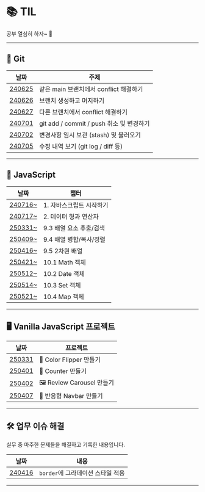 # 📚 TIL

공부 열심히 하자~ 💪

---

## 📖 Git

| 날짜                      | 주제                                     |
| ------------------------- | ---------------------------------------- |
| [240625](./Git/240625.md) | 같은 main 브랜치에서 conflict 해결하기   |
| [240626](./Git/240626.md) | 브랜치 생성하고 머지하기                 |
| [240627](./Git/240627.md) | 다른 브랜치에서 conflict 해결하기        |
| [240701](./Git/240701.md) | git add / commit / push 취소 및 변경하기 |
| [240702](./Git/240702.md) | 변경사항 임시 보관 (stash) 및 불러오기   |
| [240705](./Git/240705.md) | 수정 내역 보기 (git log / diff 등)       |

---

## 📖 JavaScript

| 날짜                                    | 챕터                     |
| --------------------------------------- | ------------------------ |
| [240716~](./JavaScript/chapter_1.md)    | 1. 자바스크립트 시작하기 |
| [240717~](./JavaScript/chapter_2.md)    | 2. 데이터 형과 연산자    |
| [250331~](./JavaScript/chapter_9-3.md)  | 9.3 배열 요소 추출/검색  |
| [250409~](./JavaScript/chapter_9-4.md)  | 9.4 배열 병합/복사/정렬  |
| [250416~](./JavaScript/chapter_9-5.md)  | 9.5 2차원 배열           |
| [250421~](./JavaScript/chapter_10-1.md) | 10.1 Math 객체           |
| [250512~](./JavaScript/chapter_10-2.md) | 10.2 Date 객체           |
| [250514~](./JavaScript/chapter_10-3.md) | 10.3 Set 객체            |
| [250521~](./JavaScript/chapter_10-4.md) | 10.4 Map 객체            |

---

## 🖥️ Vanilla JavaScript 프로젝트

| 날짜                                                                             | 프로젝트                  |
| -------------------------------------------------------------------------------- | ------------------------- |
| [250331](https://2mini2mini.github.io/TIL/Vanilla_Js/Color_Flipper/index.html)   | 🎨 Color Flipper 만들기   |
| [250401](https://2mini2mini.github.io/TIL/Vanilla_Js/Counter/index.html)         | 🔢 Counter 만들기         |
| [250402](https://2mini2mini.github.io/TIL/Vanilla_Js/Review_Carousel/index.html) | 🖼️ Review Carousel 만들기 |
| [250407](https://2mini2mini.github.io/TIL/Vanilla_Js/Navbar/index.html)          | 📱 반응형 Navbar 만들기   |

---

## 🛠️ 업무 이슈 해결

실무 중 마주한 문제들을 해결하고 기록한 내용입니다.

| 날짜                             | 내용                              |
| -------------------------------- | --------------------------------- |
| [240416](./Work_Issue/250416.md) | `border`에 그라데이션 스타일 적용 |

---
